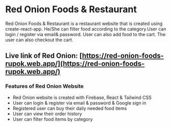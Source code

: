 # Red Onion Foods & Restaurant

Red Onion Foods & Restaurant is a restaurant website that is created using create-react-app. He/She can filter food according to the category.User can login / register via email& password. User can also add food to the cart. The user can also checkout the cart.

## Live link of Red Onion: [https://red-onion-foods-rupok.web.app/](https://red-onion-foods-rupok.web.app/)

### Features of Red Onion Website

- Red Onion website is created with Firebase, React & Tailwind CSS
- User can login & register via email & password & Google sign in
- Registered user can buy their daily needed food items
- User can view their order history
- User can filter food items by category
